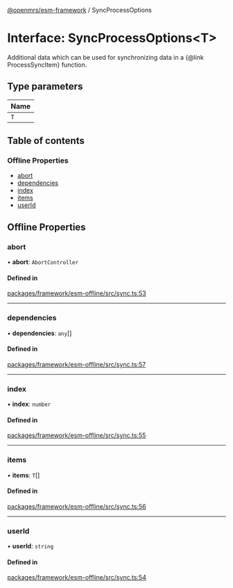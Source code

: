 [@openmrs/esm-framework](../API.md) / SyncProcessOptions

# Interface: SyncProcessOptions<T\>

Additional data which can be used for synchronizing data in a {@link ProcessSyncItem} function.

## Type parameters

| Name |
| :------ |
| `T` |

## Table of contents

### Offline Properties

- [abort](SyncProcessOptions.md#abort)
- [dependencies](SyncProcessOptions.md#dependencies)
- [index](SyncProcessOptions.md#index)
- [items](SyncProcessOptions.md#items)
- [userId](SyncProcessOptions.md#userid)

## Offline Properties

### abort

• **abort**: `AbortController`

#### Defined in

[packages/framework/esm-offline/src/sync.ts:53](https://github.com/Vishal772-pixel/openmrs-esm-core/blob/main/packages/framework/esm-offline/src/sync.ts#L53)

___

### dependencies

• **dependencies**: `any`[]

#### Defined in

[packages/framework/esm-offline/src/sync.ts:57](https://github.com/Vishal772-pixel/openmrs-esm-core/blob/main/packages/framework/esm-offline/src/sync.ts#L57)

___

### index

• **index**: `number`

#### Defined in

[packages/framework/esm-offline/src/sync.ts:55](https://github.com/Vishal772-pixel/openmrs-esm-core/blob/main/packages/framework/esm-offline/src/sync.ts#L55)

___

### items

• **items**: `T`[]

#### Defined in

[packages/framework/esm-offline/src/sync.ts:56](https://github.com/Vishal772-pixel/openmrs-esm-core/blob/main/packages/framework/esm-offline/src/sync.ts#L56)

___

### userId

• **userId**: `string`

#### Defined in

[packages/framework/esm-offline/src/sync.ts:54](https://github.com/Vishal772-pixel/openmrs-esm-core/blob/main/packages/framework/esm-offline/src/sync.ts#L54)
